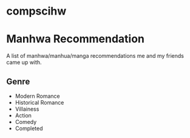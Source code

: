 # compscihw
<html>
  <head>
    <title>Manhwa Recommendation</title>
  </head>
<body>
  <h1><strong>Manhwa Recommendation</strong></h1>
    <p>A list of manhwa/manhua/manga recommendations me and my friends came up with.</p>
  <h2><strong>Genre</strong></h2>
    <ul>
      <li>Modern Romance</li>
      <li>Historical Romance</li>
      <li>Villainess</li>
      <li>Action</li>
      <li>Comedy</li>
      <li>Completed</li>
    </ul>
</body>
</html>
